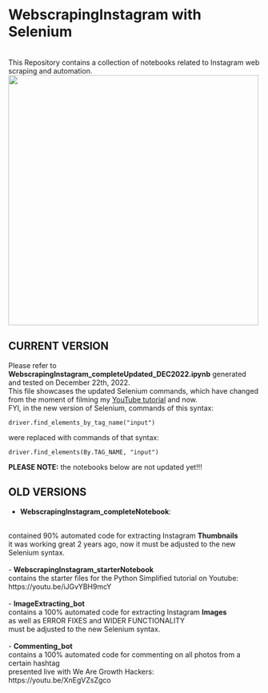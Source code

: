 # WebscrapingInstagram with Selenium
<br>
This Repository contains a collection of notebooks related to Instagram web scraping and automation.
<br>
<img src="https://user-images.githubusercontent.com/32107652/209244834-8f60b608-1584-44f0-beb5-fa8b2310b085.jpeg" width=500>

## CURRENT VERSION
Please refer to <b>WebscrapingInstagram_completeUpdated_DEC2022.ipynb</b> generated and tested on December 22th, 2022.
<br>
This file showcases the updated Selenium commands, which have changed from the moment of filming my <a href="https://youtu.be/iJGvYBH9mcY" target="_blank">YouTube tutorial</a> and now.
<br>
FYI, in the new version of Selenium, commands of this syntax:

```driver.find_elements_by_tag_name("input")```

were replaced with commands of that syntax:

```driver.find_elements(By.TAG_NAME, "input")```

<b>PLEASE NOTE:</b> the notebooks below are not updated yet!!!

## OLD VERSIONS

- <b>WebscrapingInstagram_completeNotebook</b>: 
<br>
contained 90% automated code for extracting Instagram <b>Thumbnails</b>
<br>
it was working great 2 years ago, now it must be adjusted to the new Selenium syntax.
<br>
<br>
- <b>WebscrapingInstagram_starterNotebook</b>
<br>
contains the starter files for the Python Simplified tutorial on Youtube:
<br>
https://youtu.be/iJGvYBH9mcY
<br>
<br>
- <b>ImageExtracting_bot</b>
<br>
contains a 100% automated code for extracting Instagram <b>Images</b>
<br>
as well as ERROR FIXES and WIDER FUNCTIONALITY
<br>
must be adjusted to the new Selenium syntax.
<br>
<br>
- <b>Commenting_bot</b>
<br>
contains a 100% automated code for commenting on all photos from a certain hashtag
<br>
presented live with We Are Growth Hackers:
<br>
https://youtu.be/XnEgVZsZgco


